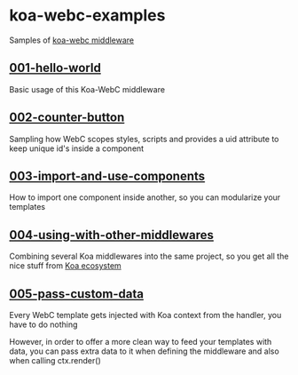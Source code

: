 # koa-webc-examples

Samples of [koa-webc middleware](https://github.com/sombriks/koa-webc)

## [001-hello-world](001-hello-world)

Basic usage of this Koa-WebC middleware

## [002-counter-button](002-counter-button)

Sampling how WebC scopes styles, scripts and provides a uid attribute to keep
unique id's inside a component

## [003-import-and-use-components](003-import-and-use-components)

How to import one component inside another, so you can modularize your templates

## [004-using-with-other-middlewares](004-using-with-other-middlewares)

Combining several Koa middlewares into the same project, so you get all the nice
stuff from [Koa ecosystem](https://github.com/koajs/koa/wiki) 

## [005-pass-custom-data](005-pass-custom-data)

Every WebC template gets injected with Koa context from the handler, you have to
do nothing

However, in order to offer a more clean way to feed your templates with data,
you can pass extra data to it when defining the middleware and also when calling
ctx.render()